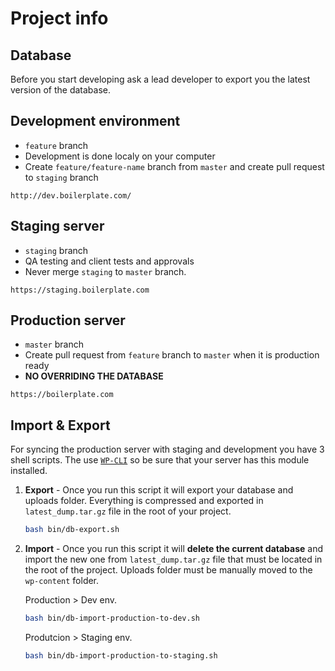 # Project info

## Database
Before you start developing ask a lead developer to export you the latest version of the database.

## Development environment
  * `feature` branch
  * Development is done localy on your computer
  * Create `feature/feature-name` branch from `master` and create pull request to `staging` branch
  ```
  http://dev.boilerplate.com/
  ```

## Staging server
  * `staging` branch
  * QA testing and client tests and approvals
  * Never merge `staging` to `master` branch.
  ```
  https://staging.boilerplate.com
  ```

## Production server
  * `master` branch
  * Create pull request from `feature` branch to `master` when it is production ready
  * **NO OVERRIDING THE DATABASE**
  ```
  https://boilerplate.com
  ```

## Import & Export
For syncing the production server with staging and development you have 3 shell scripts.
The use [`WP-CLI`](https://wp-cli.org/) so be sure that your server has this module installed.

1. **Export** - Once you run this script it will export your database and uploads folder. Everything is compressed and exported in `latest_dump.tar.gz` file in the root of your project.

    ```bash
    bash bin/db-export.sh
    ```
2. **Import** - Once you run this script it will  **delete the current database** and import the new one from `latest_dump.tar.gz` file that must be located in the root of the project. Uploads folder must be manually moved to the `wp-content` folder.

    Production > Dev env.
    ```bash
    bash bin/db-import-production-to-dev.sh
    ```

    Produtcion > Staging env.
    ```bash
    bash bin/db-import-production-to-staging.sh
    ```
